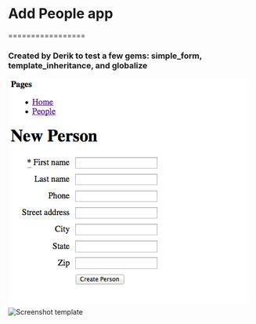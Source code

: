 # Add People app
=================

### Created by Derik to test a few gems: simple_form, template_inheritance, and globalize

![Screenshot simpleform](app/assets/images/simpleform.png)
![Screenshot template](templateinherit.png)
